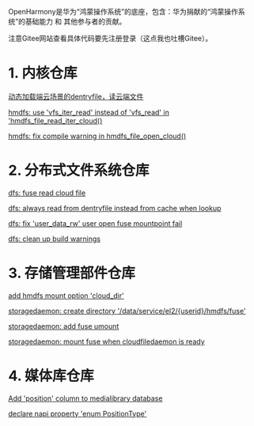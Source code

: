 
OpenHarmony是华为“鸿蒙操作系统”的底座，包含：华为捐献的“鸿蒙操作系统”的基础能力 和 其他参与者的贡献。

注意Gitee网站查看具体代码要先注册登录（这点我也吐槽Gitee）。

# 1. 内核仓库

[动态加载端云场景的dentryfile，读云端文件](https://gitee.com/openharmony/kernel_linux_5.10/pulls/791/commits)

[hmdfs: use 'vfs_iter_read' instead of 'vfs_read' in 'hmdfs_file_read_iter_cloud()](https://gitee.com/openharmony/kernel_linux_5.10/commit/75a864d47e45457de395456c593964b0129f0c5e)

[hmdfs: fix compile warning in hmdfs_file_open_cloud()](https://gitee.com/openharmony/kernel_linux_5.10/pulls/775/commits)

# 2. 分布式文件系统仓库

[dfs: fuse read cloud file](https://gitee.com/openharmony/filemanagement_dfs_service/pulls/258/commits)

[dfs: always read from dentryfile instead from cache when lookup](https://gitee.com/openharmony/filemanagement_dfs_service/pulls/362/commits)

[dfs: fix 'user_data_rw' user open fuse mountpoint fail](https://gitee.com/openharmony/filemanagement_dfs_service/pulls/407/commits)

[dfs: clean up build warnings](https://gitee.com/openharmony/filemanagement_dfs_service/pulls/220/commits)

# 3. 存储管理部件仓库

[add hmdfs mount option 'cloud_dir'](https://gitee.com/openharmony/filemanagement_storage_service/pulls/526/commits)

[storagedaemon: create directory '/data/service/el2/{userid}/hmdfs/fuse'](https://gitee.com/openharmony/filemanagement_storage_service/pulls/530/commits)

[storagedaemon: add fuse umount](https://gitee.com/openharmony/filemanagement_storage_service/pulls/534/commits)

[storagedaemon: mount fuse when cloudfiledaemon is ready](https://gitee.com/openharmony/filemanagement_storage_service/pulls/558/commits)

# 4. 媒体库仓库

[Add 'position' column to medialibrary database](https://gitee.com/openharmony/multimedia_medialibrary_standard/pulls/1551/commits)

[declare napi property 'enum PositionType'](https://gitee.com/openharmony/multimedia_medialibrary_standard/pulls/1623/commits)
